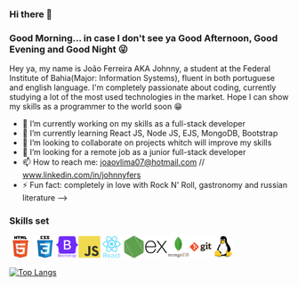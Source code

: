 ### Hi there 👋

### Good Morning... in case I don't see ya Good Afternoon, Good Evening and Good Night 😜


Hey ya, my name is João Ferreira AKA Johnny, a student at the Federal Institute of Bahia(Major: Information Systems),
fluent in both portuguese and english language. I'm completely passionate about coding,
currently studying a lot of the most used technologies in the market. 
Hope I can show my skills as a programmer to the world soon 😁


- 🔭 I’m currently working on my skills as a full-stack developer
- 🌱 I’m currently learning React JS, Node JS, EJS, MongoDB, Bootstrap
- 👯 I’m looking to collaborate on projects whitch will improve my skills
- 🤝 I’m looking for a remote job as a junior full-stack developer
- 📫 How to reach me: joaovlima07@hotmail.com // www.linkedin.com/in/johnnyfers
- ⚡ Fun fact: completely in love with Rock N' Roll, gastronomy and russian literature
-->


### Skills set

<div>


<img  src="https://raw.githubusercontent.com/devicons/devicon/master/icons/html5/html5-original-wordmark.svg" alt="html" width="40" height="40" style="max-width:100%"></img> <img  src="https://raw.githubusercontent.com/devicons/devicon/master/icons/css3/css3-original-wordmark.svg" alt="css" width="40" height="40" style="max-width:100%"></img><img  src="https://raw.githubusercontent.com/devicons/devicon/master/icons/bootstrap/bootstrap-plain-wordmark.svg" alt="bootstrap" width="40" height="40" style="max-width:100%"></img><img  src="https://raw.githubusercontent.com/devicons/devicon/master/icons/javascript/javascript-original.svg" alt="js" width="40" height="40" style="max-width:100%"></img><img  src="https://raw.githubusercontent.com/devicons/devicon/master/icons/react/react-original-wordmark.svg" alt="react" width="40" height="40" style="max-width:100%"></img><img src="https://raw.githubusercontent.com/devicons/devicon/master/icons/nodejs/nodejs-plain.svg" alt="node" width="40" height="40" style="max-width:100%"></img><img src="https://raw.githubusercontent.com/devicons/devicon/master/icons/express/express-original.svg" alt="express" width="40" height="40" style="max-width:100%"></img><img  src="https://raw.githubusercontent.com/devicons/devicon/master/icons/mongodb/mongodb-original-wordmark.svg" alt="mongo" width="40" height="40" style="max-width:100%"></img><img  src="https://raw.githubusercontent.com/devicons/devicon/master/icons/git/git-original-wordmark.svg" alt="git" width="40" height="40" style="max-width:100%"></img><img  src="https://raw.githubusercontent.com/devicons/devicon/master/icons/linux/linux-original.svg" alt="linux" width="40" height="40" style="max-width:100%"></img>




</div>




[![Top Langs](https://github-readme-stats.vercel.app/api/top-langs/?username=johnnyfers&layout=compact)](https://github.com/anuraghazra/github-readme-stats)
